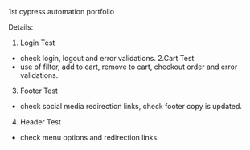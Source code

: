 1st cypress automation portfolio

Details:
1. Login Test
- check login, logout and error validations.
2.Cart Test
- use of filter, add to cart, remove to cart, checkout order and error validations.
3. Footer Test
- check social media redirection links, check footer copy is updated.
4. Header Test
- check menu options and redirection links.
